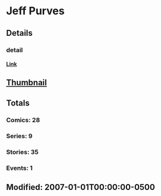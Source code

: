 # Jeff  Purves 
## Details
### detail
#### [Link](http://marvel.com/comics/creators/1250/jeff_purves?utm_campaign=apiRef&utm_source=225578a89fc76f3d20fbffda5d17a88d)
## [Thumbnail](http://i.annihil.us/u/prod/marvel/i/mg/6/a0/4bc36c46a9259.jpg)
## Totals
### Comics: 28
### Series: 9
### Stories: 35
### Events: 1
## Modified: 2007-01-01T00:00:00-0500